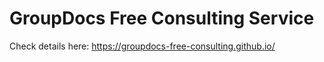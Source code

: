 # GroupDocs Free Consulting Service

Check details here: https://groupdocs-free-consulting.github.io/
